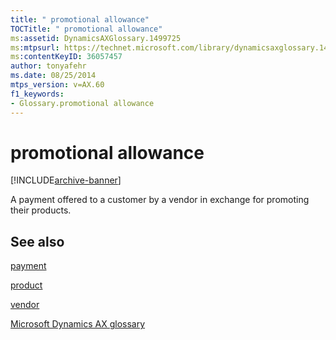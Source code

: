 ```yaml
---
title: " promotional allowance"
TOCTitle: " promotional allowance"
ms:assetid: DynamicsAXGlossary.1499725
ms:mtpsurl: https://technet.microsoft.com/library/dynamicsaxglossary.1499725(v=AX.60)
ms:contentKeyID: 36057457
author: tonyafehr
ms.date: 08/25/2014
mtps_version: v=AX.60
f1_keywords:
- Glossary.promotional allowance
---
```


# promotional allowance


[!INCLUDE[archive-banner](includes/archive-banner.md)]

A payment offered to a customer by a vendor in exchange for promoting their products.

## See also

[payment](payment.md)

[product](product.md)

[vendor](vendor.md)

[Microsoft Dynamics AX glossary](glossary/microsoft-dynamics-ax-glossary.md)

  


